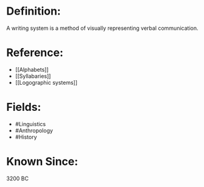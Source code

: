 

# Definition:
A writing system is a method of visually representing verbal communication.

# Reference:
- [[Alphabets]]
- [[Syllabaries]]
- [[Logographic systems]]

# Fields: 
- #Linguistics
- #Anthropology
- #History

# Known Since:
3200 BC


